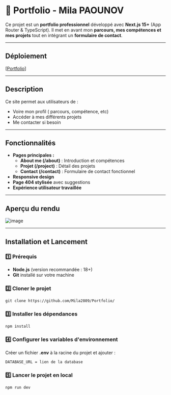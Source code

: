 # 📂 Portfolio - Mila PAOUNOV
Ce projet est un **portfolio professionnel** développé avec **Next.js 15+** (App Router & TypeScript).
Il met en avant mon **parcours, mes compétences et mes projets** tout en intégrant un **formulaire de contact**.

---

## Déploiement
[[Portfolio](https://mila-paounov.vercel.app/)]

---

## Description
Ce site permet aux utilisateurs de :
- Voire mon profil ( parcours, compétence, etc)
- Accéder à mes différents projets
- Me contacter si besoin

---

## Fonctionnalités
- **Pages principales :**
  - **About me (/about)** : Introduction et compétences
  - **Projet (/project)** : Détail des projets
  - **Contact (/contact)** : Formulaire de contact fonctionnel
- **Responsive design**
- **Page 404 stylisée** avec suggestions
- **Expérience utilisateur travaillée**
  
---

## Aperçu du rendu

![image](https://github.com/user-attachments/assets/ff0d0cbb-7b44-41e1-b50a-4021b97e8aed)


---

## Installation et Lancement

### 1️⃣ Prérequis
- **Node.js** (version recommandée : 18+)
- **Git** installé sur votre machine

### 2️⃣ Cloner le projet
```
git clone https://github.com/Mila2809/Portfolio/
```

### 3️⃣ Installer les dépendances
```
npm install
```

### 4️⃣ Configurer les variables d'environnement
Créer un fichier **.env** à la racine du projet et ajouter :
```
DATABASE_URL = lien de la database 
```

### 5️⃣ Lancer le projet en local
```
npm run dev
```
